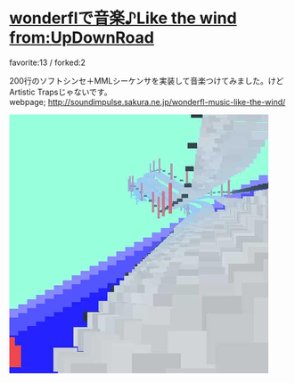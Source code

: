 # [wonderflで音楽♪Like the wind from:UpDownRoad](http://wonderfl.net/c/xObn)

favorite:13 / forked:2

200行のソフトシンセ＋MMLシーケンサを実装して音楽つけてみました。けどArtistic Trapsじゃないです。  
webpage; http://soundimpulse.sakura.ne.jp/wonderfl-music-like-the-wind/

![thumbnail](./thumbnail.jpg)